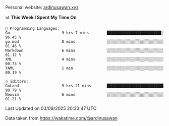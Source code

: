 Personal website: [ardinusawan.xyz](https://ardinusawan.xyz)

<!--START_SECTION:waka-->
📊 **This Week I Spent My Time On** 

```text
💬 Programming Languages: 
Go                       9 hrs 7 mins        ████████████████████████░   96.45 % 
go.mod                   8 mins              ░░░░░░░░░░░░░░░░░░░░░░░░░   01.46 % 
Markdown                 6 mins              ░░░░░░░░░░░░░░░░░░░░░░░░░   01.12 % 
XML                      4 mins              ░░░░░░░░░░░░░░░░░░░░░░░░░   00.73 % 
YAML                     1 min               ░░░░░░░░░░░░░░░░░░░░░░░░░   00.19 % 

🔥 Editors: 
GoLand                   9 hrs 21 mins       █████████████████████████   98.79 % 
Neovim                   6 mins              ░░░░░░░░░░░░░░░░░░░░░░░░░   01.21 % 
```


 Last Updated on 03/09/2025 20:23:47 UTC
<!--END_SECTION:waka-->
Data taken from https://wakatime.com/@ardinusawan

